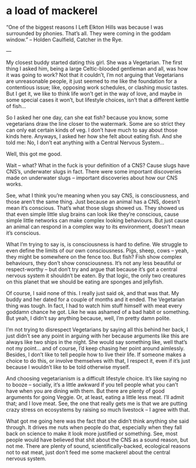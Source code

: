 # a load of mackerel

“One of the biggest reasons I Left Elkton Hills was because I was surrounded by phonies. That’s all. They were coming in the goddam window.” – Holden Caulfield, Catcher in the Rye.

—

My closest buddy started dating this girl. She was a Vegetarian. The first thing I asked him, being a large Celtic-blooded gentleman and all, was how it was going to work? Not that it couldn’t, I’m not arguing that Vegetarians are unreasonable people, it just seemed to me like the foundation for a contentious issue; like, opposing work schedules, or clashing music tastes. But I get it, we like to think life won’t get in the way of love, and maybe in some special cases it won’t, but lifestyle choices, isn’t that a different kettle of fish…

So I asked her one day, can she eat fish? because you know, some vegetarians draw the line closer to the watermark. Some are so strict they can only eat certain kinds of veg. I don’t have much to say about those kinds here. Anyways, I asked her how she felt about eating fish. And she told me: No, I don’t eat anything with a Central Nervous System…

Well, this got me good.

Wait – what? What in the fuck is your definition of a CNS? Cause slugs have CNS’s, underwater slugs in fact. There were some important discoveries made on underwater slugs – important discoveries about how our CNS works.

See, what I think you’re meaning when you say CNS, is consciousness, and those aren’t the same thing. Just because an animal has a CNS, doesn’t mean it’s conscious. That’s what those slugs showed us. They showed us that even simple little slug brains can look like they’re conscious, cause simple little networks can make complex looking behaviours. But just cause an animal can respond in a complex way to its environment, doesn’t mean it’s conscious.

What I’m trying to say is, is consciousness is hard to define. We struggle to even define the limits of our own consciousness. Pigs, sheep, cows – yeah, they might be somewhere on the fence too. But fish? Fish show complex behaviours, they don’t show consciousness. It’s not any less beautiful or respect-worthy – but don’t try and argue that because it’s got a central nervous system it shouldn’t be eaten. By that logic, the only two creatures on this planet that we should be eating are sponges and jellyfish.

Of course, I said none of this. I really just said ok, and that was that. My buddy and her dated for a couple of months and it ended. The Vegetarian thing was tough. In fact, I had to watch him stuff himself with meat every goddamn chance he got. Like he was ashamed of a bad habit or something. But yeah, I didn’t say anything because, well, I’m pretty damn polite.

I’m not trying to disrespect Vegetarians by saying all this behind her back, I just didn’t see any point in arguing with her because arguments like this are always like two ships in the night. She would say something like, well that’s not my point… and of course, I’d keep chasing her point around aimlessly. Besides, I don’t like to tell people how to live their life. If someone makes a choice to do this, or involve themselves with that, I respect it, even if it’s just because I wouldn’t like to be told otherwise myself.

And choosing vegetarianism is a difficult lifestyle choice. It’s like saying no to booze – socially, it’s a little awkward if you tell people what you can’t have when you are dining with them. But there are plenty of good arguments for going Veggie. Or, at least, eating a little less meat. I’ll admit that; and I love meat. See, the one that really gets me is that we are putting crazy stress on ecosystems by raising so much livestock – I agree with that.

What got me going here was the fact that she didn’t think anything she said through. It drives me nuts when people do that, especially when they fall back on science to make it look more justified or something. See, most people would have believed that shit about the CNS as a sound reason, but not me. There are plenty of sound, scientifically-backed, ecological reasons not to eat meat, just don’t feed me some mackerel about the central nervous system.
